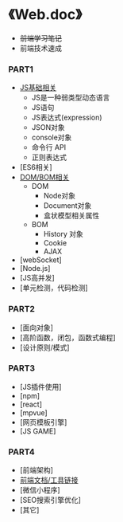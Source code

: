 # 《Web.doc》
* ~~前端学习笔记~~
* 前端技术速成

### PART1
* [JS基础相关](./context/part1/jsStandard.md)
	* JS是一种弱类型动态语言
	* JS语句
	* JS表达式(expression)
	* JSON对象
	* console对象
	* 命令行 API
	* 正则表达式
* [ES6相关]
* [DOM/BOM相关](./context/part1/dom.md)
	* DOM
		* Node对象
		* Document对象
		* 盒状模型相关属性
	* BOM
		* History 对象
		* Cookie
		* AJAX
* [webSocket]
* [Node.js]
* [JS高并发]
* [单元检测，代码检测]

### PART2
* [面向对象]
* [高阶函数，闭包，函数式编程]
* [设计原则/模式]

### PART3
* [JS插件使用]
* [npm]
* [react]
* [mpvue]
* [网页模板引擎]
* [JS GAME]

### PART4
* [前端架构]
* [前端文档/工具链接](./context/part4/js_tool_link.md)
* [微信小程序]
* [SEO搜索引擎优化]
* [其它]
